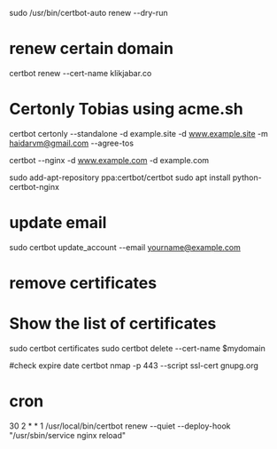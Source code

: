 sudo /usr/bin/certbot-auto renew --dry-run

# renew certain domain
certbot renew --cert-name klikjabar.co


# Certonly Tobias using acme.sh

certbot certonly --standalone -d example.site -d www.example.site -m haidarvm@gmail.com --agree-tos


certbot --nginx -d www.example.com -d example.com   


sudo add-apt-repository ppa:certbot/certbot
sudo apt install python-certbot-nginx


# update email 
sudo certbot update_account --email yourname@example.com


# remove certificates
# Show the list of certificates
sudo certbot certificates
sudo certbot delete --cert-name $mydomain

#check expire date certbot
nmap -p 443 --script ssl-cert gnupg.org


# cron
30 2 * * 1 /usr/local/bin/certbot renew --quiet --deploy-hook "/usr/sbin/service nginx reload"